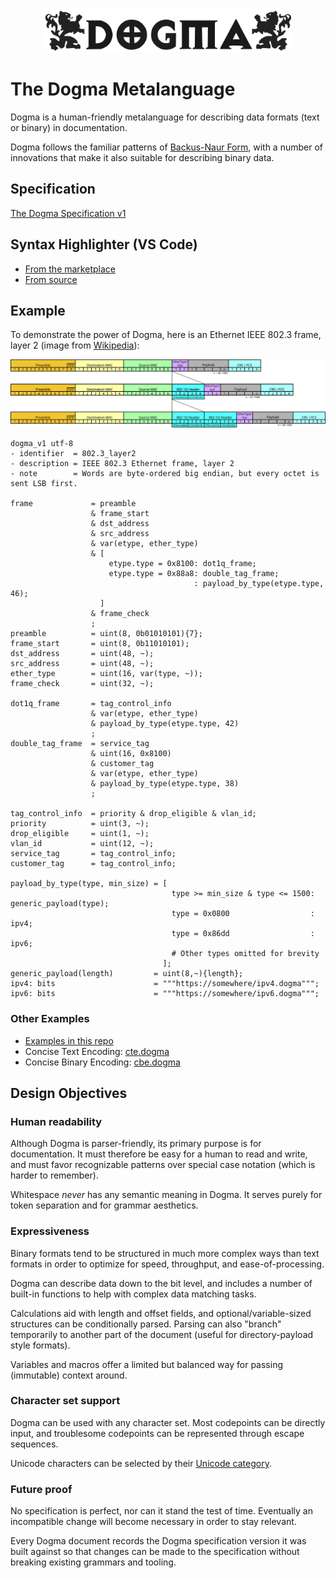 <p align="center"><img width="400" alt="Dogma Logo" src="img/dogma-logo.svg"/><h3 align="center">


The Dogma Metalanguage
======================

Dogma is a human-friendly metalanguage for describing data formats (text or binary) in documentation.

Dogma follows the familiar patterns of [Backus-Naur Form](https://en.wikipedia.org/wiki/Backus%E2%80%93Naur_form), with a number of innovations that make it also suitable for describing binary data.



Specification
-------------

[The Dogma Specification v1](v1/dogma_v1.md)



Syntax Highlighter (VS Code)
----------------------------

* [From the marketplace](https://marketplace.visualstudio.com/items?itemName=kstenerud.dogma-v1)
* [From source](https://github.com/kstenerud/dogma-tmlanguage)



Example
-------

To demonstrate the power of Dogma, here is an Ethernet IEEE 802.3 frame, layer 2 (image from [Wikipedia](https://en.wikipedia.org/wiki/IEEE_802.1Q)):

![IEEE 802.3 frame](v1/img/Wikipedia-TCPIP_802.1ad_DoubleTag.svg)

```dogma
dogma_v1 utf-8
- identifier  = 802.3_layer2
- description = IEEE 802.3 Ethernet frame, layer 2
- note        = Words are byte-ordered big endian, but every octet is sent LSB first.

frame             = preamble
                  & frame_start
                  & dst_address
                  & src_address
                  & var(etype, ether_type)
                  & [
                      etype.type = 0x8100: dot1q_frame;
                      etype.type = 0x88a8: double_tag_frame;
                                         : payload_by_type(etype.type, 46);
                    ]
                  & frame_check
                  ;
preamble          = uint(8, 0b01010101){7};
frame_start       = uint(8, 0b11010101);
dst_address       = uint(48, ~);
src_address       = uint(48, ~);
ether_type        = uint(16, var(type, ~));
frame_check       = uint(32, ~);

dot1q_frame       = tag_control_info
                  & var(etype, ether_type)
                  & payload_by_type(etype.type, 42)
                  ;
double_tag_frame  = service_tag
                  & uint(16, 0x8100)
                  & customer_tag
                  & var(etype, ether_type)
                  & payload_by_type(etype.type, 38)
                  ;

tag_control_info  = priority & drop_eligible & vlan_id;
priority          = uint(3, ~);
drop_eligible     = uint(1, ~);
vlan_id           = uint(12, ~);
service_tag       = tag_control_info;
customer_tag      = tag_control_info;

payload_by_type(type, min_size) = [
                                    type >= min_size & type <= 1500: generic_payload(type);
                                    type = 0x0800                  : ipv4;
                                    type = 0x86dd                  : ipv6;
                                    # Other types omitted for brevity
                                  ];
generic_payload(length)         = uint(8,~){length};
ipv4: bits                      = """https://somewhere/ipv4.dogma""";
ipv6: bits                      = """https://somewhere/ipv6.dogma""";
```

### Other Examples

* [Examples in this repo](v1/examples)
* Concise Text Encoding: [cte.dogma](https://github.com/kstenerud/concise-encoding/blob/master/cte.dogma)
* Concise Binary Encoding: [cbe.dogma](https://github.com/kstenerud/concise-encoding/blob/master/cbe.dogma)



Design Objectives
-----------------

### Human readability

Although Dogma is parser-friendly, its primary purpose is for documentation. It must therefore be easy for a human to read and write, and must favor recognizable patterns over special case notation (which is harder to remember).

Whitespace _never_ has any semantic meaning in Dogma. It serves purely for token separation and for grammar aesthetics.

### Expressiveness

Binary formats tend to be structured in much more complex ways than text formats in order to optimize for speed, throughput, and ease-of-processing.

Dogma can describe data down to the bit level, and includes a number of built-in functions to help with complex data matching tasks.

Calculations aid with length and offset fields, and optional/variable-sized structures can be conditionally parsed. Parsing can also "branch" temporarily to another part of the document (useful for directory-payload style formats).

Variables and macros offer a limited but balanced way for passing (immutable) context around.

### Character set support

Dogma can be used with any character set. Most codepoints can be directly input, and troublesome codepoints can be represented through escape sequences.

Unicode characters can be selected by their [Unicode category](https://unicode.org/glossary/#general_category).

### Future proof

No specification is perfect, nor can it stand the test of time. Eventually an incompatible change will become necessary in order to stay relevant.

Every Dogma document records the Dogma specification version it was built against so that changes can be made to the specification without breaking existing grammars and tooling.
